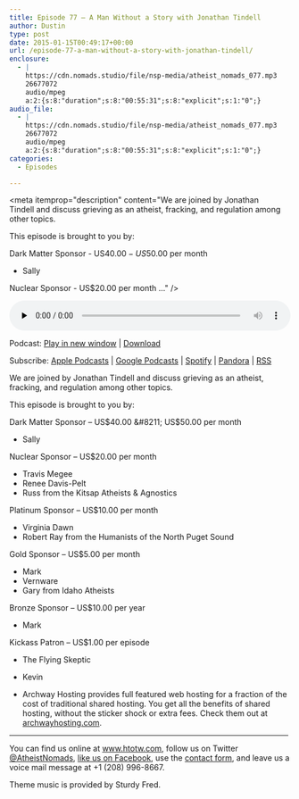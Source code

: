 ```yaml
---
title: Episode 77 – A Man Without a Story with Jonathan Tindell
author: Dustin
type: post
date: 2015-01-15T00:49:17+00:00
url: /episode-77-a-man-without-a-story-with-jonathan-tindell/
enclosure:
  - |
    https://cdn.nomads.studio/file/nsp-media/atheist_nomads_077.mp3
    26677072
    audio/mpeg
    a:2:{s:8:"duration";s:8:"00:55:31";s:8:"explicit";s:1:"0";}
audio_file:
  - |
    https://cdn.nomads.studio/file/nsp-media/atheist_nomads_077.mp3
    26677072
    audio/mpeg
    a:2:{s:8:"duration";s:8:"00:55:31";s:8:"explicit";s:1:"0";}
categories:
  - Episodes

---
```

<div itemscope itemtype="http://schema.org/AudioObject">
  <meta itemprop="name" content="Episode 77 &#8211; A Man Without a Story with Jonathan Tindell" />
  
  <meta itemprop="uploadDate" content="2015-01-14T17:49:17-07:00" />
  
  <meta itemprop="encodingFormat" content="audio/mpeg" />
  
  <meta itemprop="duration" content="PT55M31S" />
  
  <meta itemprop="description" content="We are joined by Jonathan Tindell and discuss grieving as an atheist, fracking, and regulation among other topics.

This episode is brought to you by:

Dark Matter Sponsor - US$40.00 - US$50.00 per month
* Sally

Nuclear Sponsor - US$20.00 per month
..." />
  
  <meta itemprop="contentUrl" content="https://dts.podtrac.com/redirect.mp3/cdn.nomads.studio/file/nsp-media/atheist_nomads_077.mp3" />
  
  <meta itemprop="contentSize" content="25.4" />
  </p> 
  
  <div class="powerpress_player" id="powerpress_player_8332">
    <audio class="wp-audio-shortcode" id="audio-5161-76" preload="none" style="width: 100%;" controls="controls"><source type="audio/mpeg" src="https://dts.podtrac.com/redirect.mp3/cdn.nomads.studio/file/nsp-media/atheist_nomads_077.mp3?_=76" /><a href="https://dts.podtrac.com/redirect.mp3/cdn.nomads.studio/file/nsp-media/atheist_nomads_077.mp3">https://dts.podtrac.com/redirect.mp3/cdn.nomads.studio/file/nsp-media/atheist_nomads_077.mp3</a></audio>
  </div>
</div>

<p class="powerpress_links powerpress_links_mp3">
  Podcast: <a href="https://dts.podtrac.com/redirect.mp3/cdn.nomads.studio/file/nsp-media/atheist_nomads_077.mp3" class="powerpress_link_pinw" target="_blank" title="Play in new window" onclick="return powerpress_pinw('https://htotw.com/?powerpress_pinw=5161-podcast');" rel="nofollow">Play in new window</a> | <a href="https://dts.podtrac.com/redirect.mp3/cdn.nomads.studio/file/nsp-media/atheist_nomads_077.mp3" class="powerpress_link_d" title="Download" rel="nofollow" download="atheist_nomads_077.mp3">Download</a>
</p>

<p class="powerpress_links powerpress_subscribe_links">
  Subscribe: <a href="https://podcasts.apple.com/us/podcast/humanists-take-on-the-world/id530050098?mt=2&ls=1" class="powerpress_link_subscribe powerpress_link_subscribe_itunes" target="_blank" title="Subscribe on Apple Podcasts" rel="nofollow">Apple Podcasts</a> | <a href="https://www.google.com/podcasts?feed=aHR0cDovL2F0aGVpc3Rub21hZHMubGlic3luLmNvbS9yc3M%3D" class="powerpress_link_subscribe powerpress_link_subscribe_googleplay" target="_blank" title="Subscribe on Google Podcasts" rel="nofollow">Google Podcasts</a> | <a href="https://open.spotify.com/show/3LzK2xZGike6Tc1GEMtMbr?si=LieN9SNuTpq96smuaUsH8A" class="powerpress_link_subscribe powerpress_link_subscribe_spotify" target="_blank" title="Subscribe on Spotify" rel="nofollow">Spotify</a> | <a href="https://www.pandora.com/podcast/atheist-nomads/PC:10122?corr=62071012&part=ug" class="powerpress_link_subscribe powerpress_link_subscribe_pandora" target="_blank" title="Subscribe on Pandora" rel="nofollow">Pandora</a> | <a href="https://htotw.com/feed/podcast/" class="powerpress_link_subscribe powerpress_link_subscribe_rss" target="_blank" title="Subscribe via RSS" rel="nofollow">RSS</a>
</p>

We are joined by Jonathan Tindell and discuss grieving as an atheist, fracking, and regulation among other topics.

This episode is brought to you by:

Dark Matter Sponsor &#8211; US$40.00 &#8211; US$50.00 per month  
* Sally

Nuclear Sponsor &#8211; US$20.00 per month  
* Travis Megee  
* Renee Davis-Pelt  
* Russ from the Kitsap Atheists & Agnostics

Platinum Sponsor – US$10.00 per month  
* Virginia Dawn  
* Robert Ray from the Humanists of the North Puget Sound

Gold Sponsor – US$5.00 per month  
* Mark  
* Vernware  
* Gary from Idaho Atheists

Bronze Sponsor &#8211; US$10.00 per year  
* Mark

Kickass Patron &#8211; US$1.00 per episode  
* The Flying Skeptic  
* Kevin

* Archway Hosting provides full featured web hosting for a fraction of the cost of traditional shared hosting. You get all the benefits of shared hosting, without the sticker shock or extra fees. Check them out at <a href="http://archwayhosting.com/" target="_blank" rel="noopener">archwayhosting.com</a>.

<hr width="500" />

You can find us online at <a href="https://www.htotw.com/" target="_blank" rel="noopener">www.htotw.com</a>, follow us on Twitter <a href="https://htotw.com/twitter" target="_blank" rel="noopener">@AtheistNomads</a>, <a href="https://htotw.com/facebook" target="_blank" rel="noopener">like us on Facebook</a>, use the [contact form](https://htotw.com/contact), and leave us a voice mail message at +1 (208) 996-8667.

Theme music is provided by Sturdy Fred.